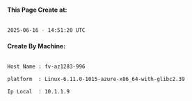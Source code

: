 
   
#### This Page Create at:

```bash

2025-06-16 - 14:51:20 UTC

```

#### Create By Machine:

```bash

Host Name : fv-az1283-996

platform  : Linux-6.11.0-1015-azure-x86_64-with-glibc2.39

Ip Local  : 10.1.1.9

```

